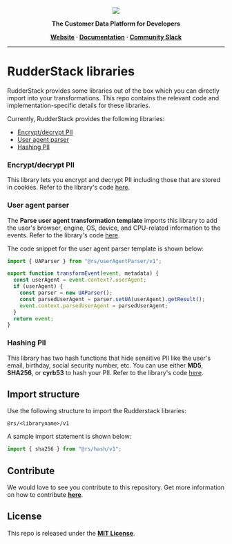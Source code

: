 <p align="center">
  <a href="https://rudderstack.com/">
    <img src="https://user-images.githubusercontent.com/59817155/121357083-1c571300-c94f-11eb-8cc7-ce6df13855c9.png">
  </a>
</p>

<p align="center"><b>The Customer Data Platform for Developers</b></p>

<p align="center">
  <b>
    <a href="https://rudderstack.com">Website</a>
    ·
    <a href="https://rudderstack.com/docs/features/transformations/libraries/#rudderstack-libraries">Documentation</a>
    ·
    <a href="https://rudderstack.com/join-rudderstack-slack-community">Community Slack</a>
  </b>
</p>

---

# RudderStack libraries

RudderStack provides some libraries out of the box which you can directly import into your transformations. This repo contains the relevant code and implementation-specific details for these libraries.

Currently, RudderStack provides the following libraries:

- [Encrypt/decrypt PII](#encryptdecrypt-pii)
- [User agent parser](#user-agent-parser)
- [Hashing PII](#hashing-pii)

### Encrypt/decrypt PII

This library lets you encrypt and decrypt PII including those that are stored in cookies. Refer to the library's code [here](https://github.com/rudderlabs/rudder-libraries/tree/main/libraries/encrypt/v1).

### User agent parser

The **Parse user agent transformation template** imports this library to add the user's browser, engine, OS, device, and CPU-related information to the events. Refer to the library's code [here](https://github.com/rudderlabs/rudder-libraries/tree/main/libraries/userAgentParser/v1).

The code snippet for the user agent parser template is shown below:

```javascript
import { UAParser } from "@rs/userAgentParser/v1";

export function transformEvent(event, metadata) {
  const userAgent = event.context?.userAgent;
  if (userAgent) {
    const parser = new UAParser();
    const parsedUserAgent = parser.setUA(userAgent).getResult();
    event.context.parsedUserAgent = parsedUserAgent;
  }
  return event;
}
```

### Hashing PII

This library has two hash functions that hide sensitive PII like the user's email, birthday, social security number, etc. You can use either **MD5**, **SHA256**, or **cyrb53** to hash your PII. Refer to the library's code [here](https://github.com/rudderlabs/rudder-libraries/tree/main/libraries/hash).

## Import structure

Use the following structure to import the Rudderstack libraries:

```
@rs/<libraryname>/v1
```

A sample import statement is shown below:

```javascript
import { sha256 } from "@rs/hash/v1";
```

## Contribute

We would love to see you contribute to this repository. Get more information on how to contribute [**here**](CONTRIBUTING.md).

## License

This repo is released under the [**MIT License**](https://opensource.org/licenses/MIT).
